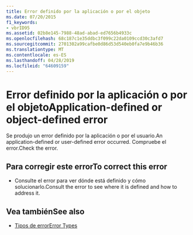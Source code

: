 ```yaml
---
title: Error definido por la aplicación o por el objeto
ms.date: 07/20/2015
f1_keywords:
- vbrID95
ms.assetid: 02b8e145-7988-48ad-abad-ed7656b4933c
ms.openlocfilehash: 68c187c1e35ddbc3f099c22da0109ccd30c3afd7
ms.sourcegitcommit: 2701302a99cafbe0d86d53d540eb0fa7e9b46b36
ms.translationtype: MT
ms.contentlocale: es-ES
ms.lasthandoff: 04/28/2019
ms.locfileid: "64609159"
---
```

# <a name="application-defined-or-object-defined-error"></a><span data-ttu-id="f73fb-102">Error definido por la aplicación o por el objeto</span><span class="sxs-lookup"><span data-stu-id="f73fb-102">Application-defined or object-defined error</span></span>
<span data-ttu-id="f73fb-103">Se produjo un error definido por la aplicación o por el usuario.</span><span class="sxs-lookup"><span data-stu-id="f73fb-103">An application-defined or user-defined error occurred.</span></span> <span data-ttu-id="f73fb-104">Compruebe el error.</span><span class="sxs-lookup"><span data-stu-id="f73fb-104">Check the error.</span></span>  
  
## <a name="to-correct-this-error"></a><span data-ttu-id="f73fb-105">Para corregir este error</span><span class="sxs-lookup"><span data-stu-id="f73fb-105">To correct this error</span></span>  
  
- <span data-ttu-id="f73fb-106">Consulte el error para ver dónde está definido y cómo solucionarlo.</span><span class="sxs-lookup"><span data-stu-id="f73fb-106">Consult the error to see where it is defined and how to address it.</span></span>  
  
## <a name="see-also"></a><span data-ttu-id="f73fb-107">Vea también</span><span class="sxs-lookup"><span data-stu-id="f73fb-107">See also</span></span>

- [<span data-ttu-id="f73fb-108">Tipos de error</span><span class="sxs-lookup"><span data-stu-id="f73fb-108">Error Types</span></span>](../../visual-basic/programming-guide/language-features/error-types.md)
